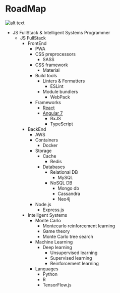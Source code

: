 # RoadMap
![alt text](https://github.com/Diegorandom/RoadMap/blob/master/RoadMap.png)

- JS FullStack & Intelligent Systems Programmer
  - JS FullStack
    - FrontEnd
      - PWA
      - CSS preprocessors
        - SASS
      - CSS framework
        - Material
      - Build tools
        - Linters & Formatters
          - ESLint
        - Module bundlers
          - WebPack
      - Frameworks
        - [React](https://app.pluralsight.com/player?course=react-fundamentals-update&author=liam-mclennan&name=9ba290af-f08b-46e3-ba91-83a7a006185a&clip=0)
        - [Angular 7](https://www.udemy.com/the-complete-guide-to-angular-2)
          - RxJS
          - TypeScript
    - BackEnd
      - AWS
      - Containers
        - Docker
      - Storage
        - Cache
          - Redis
        - Databases
          - Relational DB
            - MySQL
          - NoSQL DB
            - Mongo db
            - Cassandra
            - Neo4j
      - Node.js
        - Express.js
    - Intelligent Systems
      - Monte Carlo
        - Montecarlo reinforcement learning
        - Game theory
        - Monte Carlo tree search
      - Machine Learning
        - Deep learning
          - Unsupervised learning
          - Supervised learning
          - Reinforcement learning
      - Languages
        - Python 
        - R
        - TensorFlow.js
    

